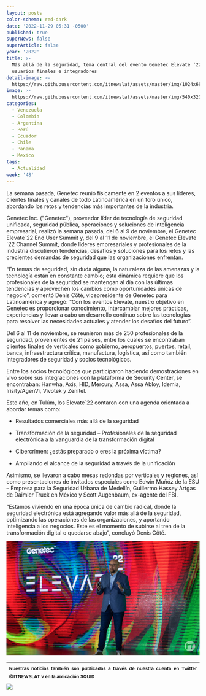 ```yaml
---
layout: posts
color-schema: red-dark
date: '2022-11-29 05:31 -0500'
published: true
superNews: false
superArticle: false
year: '2022'
title: >-
  Más allá de la seguridad, tema central del evento Genetec Elevate ‘22 de
  usuarios finales e integradores
detail-image: >-
  https://raw.githubusercontent.com/itnewslat/assets/master/img/1024x680/elevat-genetec-g.jpg
image: >-
  https://raw.githubusercontent.com/itnewslat/assets/master/img/540x320/elevat-genetec-p.jpg
categories:
  - Venezuela
  - Colombia
  - Argentina
  - Perú
  - Ecuador
  - Chile
  - Panama
  - Mexico
tags:
  - Actualidad
week: '48'
---
```

La semana pasada, Genetec reunió físicamente en 2 eventos a sus líderes, clientes finales y canales de todo Latinoamérica en un foro único, abordando los retos y tendencias más importantes de la industria.
 
Genetec Inc. ("Genetec"), proveedor líder de tecnología de seguridad unificada, seguridad pública, operaciones y soluciones de inteligencia empresarial, realizó la semana pasada, del 6 al 9 de noviembre, el Genetec Elevate´22 End User Summit y, del 9 al 11 de noviembre, el Genetec Elevate´22 Channel Summit, donde líderes empresariales y profesionales de la industria discutieron tendencias, desafíos y soluciones para los retos y las crecientes demandas de seguridad que las organizaciones enfrentan. 
 
“En temas de seguridad, sin duda alguna, la naturaleza de las amenazas y la tecnología están en constante cambio; esta dinámica requiere que los profesionales de la seguridad se mantengan al día con las últimas tendencias y aprovechen los cambios como oportunidades únicas de negocio”, comentó Denis Côté, vicepresidente de Genetec para Latinoamérica y agregó: “Con los eventos Elevate, nuestro objetivo en Genetec es proporcionar conocimiento, intercambiar mejores prácticas, experiencias y llevar a cabo un desarrollo continuo sobre las tecnologías para resolver las necesidades actuales y atender los desafíos del futuro”.
 
Del 6 al 11 de noviembre, se reunieron más de 250 profesionales de la seguridad, provenientes de 21 países, entre los cuales se encontraban clientes finales de verticales como gobierno, aeropuertos, puertos, retail, banca, infraestructura crítica, manufactura, logística, así como también integradores de seguridad y socios tecnológicos. 
 
Entre los socios tecnológicos que participaron haciendo demostraciones en vivo sobre sus integraciones con la plataforma de Security Center, se encontraban: Hanwha, Axis, HID, Mercury, Assa, Assa Abloy, Idemia, Irisity/AgenVi, Vivotek y Zenitel.
 
Este año, en Tulúm, los Elevate´22 contaron con una agenda orientada a abordar temas como:

- Resultados comerciales más allá de la seguridad

- Transformación de la seguridad – Profesionales de la seguridad electrónica a la vanguardia de la transformación digital 

- Cibercrimen: ¿estás preparado o eres la próxima víctima?

- Ampliando el alcance de la seguridad a través de la unificación

 
Asimismo, se llevaron a cabo mesas redondas por verticales y regiones, así como presentaciones de invitados especiales como Edwin Muñóz de la ESU – Empresa para la Seguridad Urbana de Medellín, Guillermo Hassey Artgas de Daimler Truck en México y Scott Augenbaum, ex-agente del FBI.
 
“Estamos viviendo en una época única de cambio radical, donde la seguridad electrónica está agregando valor más allá de la seguridad, optimizando las operaciones de las organizaciones, y aportando inteligencia a los negocios. Este es el momento de subirse al tren de la transformación digital o quedarse abajo”, concluyó Denis Côté.
 
![](https://raw.githubusercontent.com/itnewslat/assets/master/img/540x320/elevat-genetec-p.jpg)

<table style="height: 42px;" width="569">
<tbody>
<tr>
<td style="text-align: justify;"><sub><strong>Nuestras noticias también son publicadas a través de nuestra cuenta en Twitter <a href="https://twitter.com/itnewslat?lang=es">@ITNEWSLAT</a> y en la aplicación <a href="https://squidapp.co/en/">SQUID</a></strong></sub></td>
</tr>
</tbody>
</table>

<img src="https://tracker.metricool.com/c3po.jpg?hash=56f88a41e39ab42c063cc51676587a04"/>